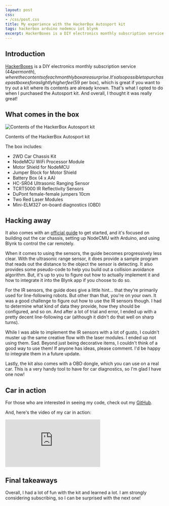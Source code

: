 ```yaml
---
layout: post
css:
- /css/post.css
title: My experience with the HackerBox Autosport kit
tags: hackerbox arduino nodemcu iot blynk
excerpt: HackerBoxes is a DIY electronics monthly subscription service ($44 per month), where the contents of each monthly box are a surprise. It's also possible to purchase past boxes for a slightly higher fee ($59 per box), which is great if you want to try out a kit where its contents are already known. That's what I opted to do when I purchased the Autosport kit. And overall, I thought it was really great
---
```


## Introduction

[HackerBoxes](https://hackerboxes.com/) is a DIY electronics monthly subscription service ($44 per month), where the contents of each monthly box are a surprise. It's also possible to purchase past boxes for a slightly higher fee ($59 per box), which is great if you want to try out a kit where its contents are already known. That's what I opted to do when I purchased the Autosport kit. And overall, I thought it was really great!

## What comes in the box

<div class="thumbnail">
  <img src="https://pbs.twimg.com/media/DDhtiQ6WAAA5fOb.jpg:large" alt="Contents of the HackerBox Autosport kit" class="img-responsive">
  <div class="caption text-center">
    <p>Contents of the HackerBox Autosport kit</p>
  </div>
</div>

The box includes:

* 2WD Car Chassis Kit
* NodeMCU WiFi Processor Module
* Motor Shield for NodeMCU
* Jumper Block for Motor Shield
* Battery Box (4 x AA)
* HC-SR04 Ultrasonic Ranging Sensor
* TCRT5000 IR Reflectivity Sensors
* DuPont female-female jumpers 10cm
* Two Red Laser Modules
* Mini-ELM327 on-board diagnostics (OBD)

## Hacking away

It also comes with an [official guide](https://www.instructables.com/id/HackerBoxes-0013-Autosport/) to get started, and it's focused on building out the car chassis, setting up NodeCMU with Arduino, and using Blynk to control the car remotely.

When it comes to using the sensors, the guide becomes progressively less clear. With the ultrasonic range sensor, it does provide a sample program that reads out the distance to the object the sensor is detecting. It also provides some pseudo-code to help you build out a collision avoidance algorithm. But, it's up to you to figure out how to actually implement it and how to integrate it into the Blynk app if you choose to do so.

For the IR sensors, the guide does give a little hint... that they're primarily used for line-following robots. But other than that, you're on your own. It was a good challenge to figure out how to use the IR sensors though. I had to determine what kind of data they provide, how they should be configured, and so on. And after a lot of trial and error, I ended up with a pretty decent line-following car (although it didn't do that well on sharp turns).

While I was able to implement the IR sensors with a lot of gusto, I couldn't muster up the same creative flow with the laser modules. I ended up not using them. Sad. Beyond just being decorative items, I couldn't think of a good way to use them! If anyone has ideas, please comment. I'd be happy to integrate them in a future update.

Lastly, the kit also comes with a OBD dongle, which you can use on a real car. This is a very handy tool to have for car diagnostics, so I'm glad I have one now!

## Car in action

For those who are interested in seeing my code, check out my [GitHub](https://github.com/drejkim/HackerBoxCar).

And, here's the video of my car in action:

<div class="thumbnail">
  <div class="embed-responsive embed-responsive-16by9">
    <iframe class="embed-responsive-item" src="https://www.youtube.com/embed/K7Yosm08pu0" frameborder="0" allowfullscreen=""></iframe>
  </div>
</div>

## Final takeaways

Overall, I had a lot of fun with the kit and learned a lot. I am strongly considering subscribing, so I can be surprised with the next one!